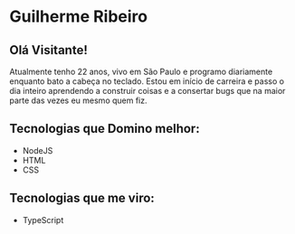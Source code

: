 # Guilherme Ribeiro

## Olá Visitante!

Atualmente tenho 22 anos, vivo em São Paulo e programo diariamente enquanto bato a cabeça no teclado. Estou em início de carreira e passo o dia inteiro aprendendo a construir coisas e a consertar bugs que na maior parte das vezes eu mesmo quem fiz.

## Tecnologias que Domino melhor:

<ul>
  <li>NodeJS</li>
  <li>HTML</li>
  <li>CSS</li>

</ul>

## Tecnologias que me viro:

<ul>
<li>TypeScript</li>
</ul>




<!--
**guiribeirodev/guiribeirodev** is a ✨ _special_ ✨ repository because its `README.md` (this file) appears on your GitHub profile.

Here are some ideas to get you started:

- 🔭 I’m currently working on ...
- 🌱 I’m currently learning ...
- 👯 I’m looking to collaborate on ...
- 🤔 I’m looking for help with ...
- 💬 Ask me about ...
- 📫 How to reach me: ...
- 😄 Pronouns: ...
- ⚡ Fun fact: ...
-->
